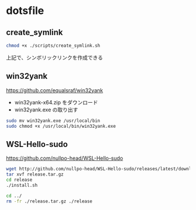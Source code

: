 # dotsfile

## create_symlink

```bash
chmod +x ./scripts/create_symlink.sh
```

上記で、シンボリックリンクを作成できる

## win32yank

https://github.com/equalsraf/win32yank

-   win32yank-x64.zip をダウンロード
-   win32yank.exe の取り出す

```bash
sudo mv win32yank.exe /usr/local/bin
sudo chmod +x /usr/local/bin/win32yank.exe
```

## WSL-Hello-sudo

https://github.com/nullpo-head/WSL-Hello-sudo

```bash
wget http://github.com/nullpo-head/WSL-Hello-sudo/releases/latest/download/release.tar.gz
tar xvf release.tar.gz
cd release
./install.sh
```

```bash
cd ../
rm -fr ./release.tar.gz ./release
```
